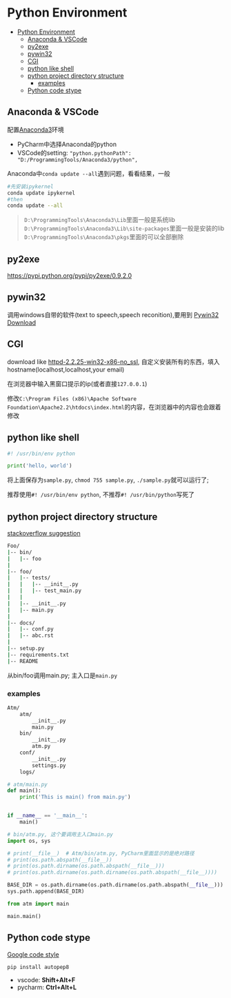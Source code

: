 # Python Environment

<!-- TOC -->

- [Python Environment](#python-environment)
    - [Anaconda & VSCode](#anaconda--vscode)
    - [py2exe](#py2exe)
    - [pywin32](#pywin32)
    - [CGI](#cgi)
    - [python like shell](#python-like-shell)
    - [python project directory structure](#python-project-directory-structure)
        - [examples](#examples)
    - [Python code stype](#python-code-stype)

<!-- /TOC -->

## Anaconda & VSCode

配置[Anaconda3](https://mirrors.tuna.tsinghua.edu.cn/anaconda/archive/)环境
- PyCharm中选择Anaconda的python
- VSCode的setting: `"python.pythonPath": "D:/ProgrammingTools/Anaconda3/python",`

Anaconda中`conda update --all`遇到问题，看看结果，一般

```bash
#先安装ipykernel
conda update ipykernel
#then
conda update --all
```

>`D:\ProgrammingTools\Anaconda3\Lib`里面一般是系统lib  
>`D:\ProgrammingTools\Anaconda3\Lib\site-packages`里面一般是安装的lib  
>`D:\ProgrammingTools\Anaconda3\pkgs`里面的可以全部删除  

## py2exe

https://pypi.python.org/pypi/py2exe/0.9.2.0

## pywin32

调用windows自带的软件(text to speech,speech reconition),要用到
[Pywin32 Download](https://sourceforge.net/projects/pywin32/)

## CGI

download like
[httpd-2.2.25-win32-x86-no_ssl](https://archive.apache.org/dist/httpd/binaries/win32/), 自定义安装所有的东西，填入hostname(localhost,localhost,your email)

在浏览器中输入黑窗口提示的ip(或者直接`127.0.0.1`)

修改`C:\Program Files (x86)\Apache Software Foundation\Apache2.2\htdocs\index.html`的内容，在浏览器中的内容也会跟着修改

## python like shell

```python
#! /usr/bin/env python

print('hello, world')
```

将上面保存为`sample.py`, `chmod 755 sample.py`, `./sample.py`就可以运行了;

推荐使用`#! /usr/bin/env python`, 不推荐`#! /usr/bin/python`写死了

## python project directory structure

[stackoverflow suggestion](https://stackoverflow.com/questions/193161/what-is-the-best-project-structure-for-a-python-application)

```bash
Foo/
|-- bin/
|   |-- foo
|
|-- foo/
|   |-- tests/
|   |   |-- __init__.py
|   |   |-- test_main.py
|   |
|   |-- __init__.py
|   |-- main.py
|
|-- docs/
|   |-- conf.py
|   |-- abc.rst
|
|-- setup.py
|-- requirements.txt
|-- README
```

从bin/foo调用main.py; 主入口是`main.py`

### examples

```bash
Atm/
    atm/
        __init__.py
        main.py
    bin/
        __init__.py
        atm.py
    conf/
        __init__.py
        settings.py
    logs/
```

```python
# atm/main.py
def main():
    print('This is main() from main.py')


if __name__ == '__main__':
    main()
```

```python
# bin/atm.py, 这个要调用主入口main.py
import os, sys

# print(__file__)  # Atm/bin/atm.py, PyCharm里面显示的是绝对路径
# print(os.path.abspath(__file__))
# print(os.path.dirname(os.path.abspath(__file__)))
# print(os.path.dirname(os.path.dirname(os.path.abspath(__file__))))

BASE_DIR = os.path.dirname(os.path.dirname(os.path.abspath(__file__)))
sys.path.append(BASE_DIR)

from atm import main

main.main()
```

## Python code stype

[Google code style](https://zh-google-styleguide.readthedocs.io/en/latest/contents/)

`pip install autopep8`
- vscode: **Shift+Alt+F**
- pycharm: **Ctrl+Alt+L**